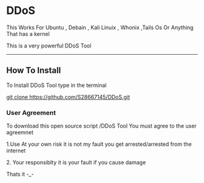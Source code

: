 <h1>DDoS</h1>
<p>This Works For Ubuntu , Debain , Kali Linuix , Whonix ,Tails Os Or Anything That has a kernel</p>
<p>This is a very powerful DDoS Tool<p>
<hr>
<h2>How To Install</h2>
<p>To Install DDoS Tool type in the terminal</p>
<u>git clone https://github.com/S28667145/DDoS.git</u>
<h3>User Agreement</h3>
<p>To download this open source script /DDoS Tool You must agree to the user agreemnet</p>
<p>1.Use At your own risk it is not my fault you get arrested/arrested from the internet</p>
<p>2. Your responsiblty it is your fault if you cause damage</p>
Thats it -_-
